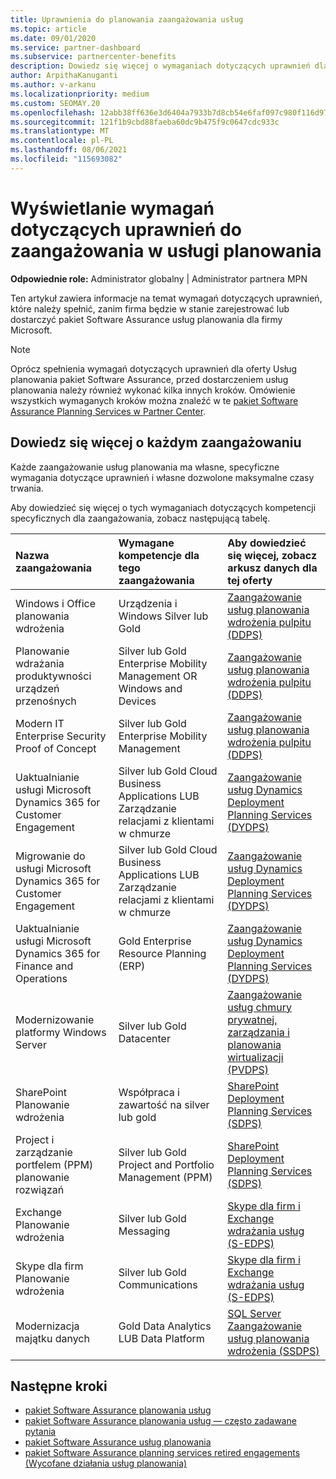 ```yaml
---
title: Uprawnienia do planowania zaangażowania usług
ms.topic: article
ms.date: 09/01/2020
ms.service: partner-dashboard
ms.subservice: partnercenter-benefits
description: Dowiedz się więcej o wymaganiach dotyczących uprawnień dla pakiet Software Assurance usług planowania, które firma może zaoferować klientom korporacyjnym.
author: ArpithaKanuganti
ms.author: v-arkanu
ms.localizationpriority: medium
ms.custom: SEOMAY.20
ms.openlocfilehash: 12abb38ff636e3d6404a7933b7d8cb54e6faf097c980f116d979e3e352ec9824
ms.sourcegitcommit: 121f1b9cbd88faeba60dc9b475f9c0647cdc933c
ms.translationtype: MT
ms.contentlocale: pl-PL
ms.lasthandoff: 08/06/2021
ms.locfileid: "115693082"
---
```

# <a name="view-eligibility-requirements-for-planning-services-engagements"></a>Wyświetlanie wymagań dotyczących uprawnień do zaangażowania w usługi planowania

**Odpowiednie role:** Administrator globalny | Administrator partnera MPN

Ten artykuł zawiera informacje na temat wymagań dotyczących uprawnień, które należy spełnić, zanim firma będzie w stanie zarejestrować lub dostarczyć pakiet Software Assurance usług planowania dla firmy Microsoft.

>[!NOTE]
> Oprócz spełnienia wymagań dotyczących uprawnień dla oferty Usług planowania pakiet Software Assurance, przed dostarczeniem usług planowania należy również wykonać kilka innych kroków. Omówienie wszystkich wymaganych kroków można znaleźć w te [pakiet Software Assurance Planning Services w Partner Center](software-assurance-dps.md).

## <a name="learn-more-about-each-engagement"></a>Dowiedz się więcej o każdym zaangażowaniu

Każde zaangażowanie usług planowania ma własne, specyficzne wymagania dotyczące uprawnień i własne dozwolone maksymalne czasy trwania.

Aby dowiedzieć się więcej o tych wymaganiach dotyczących kompetencji specyficznych dla zaangażowania, zobacz następującą tabelę.

| Nazwa zaangażowania | Wymagane kompetencje dla tego zaangażowania | Aby dowiedzieć się więcej, zobacz arkusz danych dla tej oferty |
|:--- |:--- |:--- |
| Windows i Office planowania wdrożenia  | Urządzenia i Windows Silver lub Gold  |  [Zaangażowanie usług planowania wdrożenia pulpitu (DDPS)](https://go.microsoft.com/fwlink/?linkid=2116072)
| Planowanie wdrażania produktywności urządzeń przenośnych  | Silver lub Gold Enterprise Mobility Management OR Windows and Devices  | [Zaangażowanie usług planowania wdrożenia pulpitu (DDPS)](https://go.microsoft.com/fwlink/?linkid=2116072) |  
| Modern IT Enterprise Security Proof of Concept |  Silver lub Gold Enterprise Mobility Management  | [Zaangażowanie usług planowania wdrożenia pulpitu (DDPS)](https://go.microsoft.com/fwlink/?linkid=2116072) |  
| Uaktualnianie usługi Microsoft Dynamics 365 for Customer Engagement  | Silver lub Gold Cloud Business Applications LUB Zarządzanie relacjami z klientami w chmurze  | [Zaangażowanie usług Dynamics Deployment Planning Services (DYDPS)](https://go.microsoft.com/fwlink/?linkid=2116073)
| Migrowanie do usługi Microsoft Dynamics 365 for Customer Engagement  | Silver lub Gold Cloud Business Applications LUB Zarządzanie relacjami z klientami w chmurze  | [Zaangażowanie usług Dynamics Deployment Planning Services (DYDPS)](https://go.microsoft.com/fwlink/?linkid=2116073)
| Uaktualnianie usługi Microsoft Dynamics 365 for Finance and Operations  | Gold Enterprise Resource Planning (ERP)  | [Zaangażowanie usług Dynamics Deployment Planning Services (DYDPS)](https://go.microsoft.com/fwlink/?linkid=2116073)  |
| Modernizowanie platformy Windows Server | Silver lub Gold Datacenter | [Zaangażowanie usług chmury prywatnej, zarządzania i planowania wirtualizacji (PVDPS)](https://go.microsoft.com/fwlink/?linkid=2115982) |
| SharePoint Planowanie wdrożenia  | Współpraca i zawartość na silver lub gold  | [SharePoint Deployment Planning Services (SDPS)](https://go.microsoft.com/fwlink/?linkid=2116074)  |
| Project i zarządzanie portfelem (PPM) planowanie rozwiązań  | Silver lub Gold Project and Portfolio Management (PPM)  | [SharePoint Deployment Planning Services (SDPS)](https://go.microsoft.com/fwlink/?linkid=2116074)  |
| Exchange Planowanie wdrożenia  | Silver lub Gold Messaging  | [Skype dla firm i Exchange wdrażania usług (S-EDPS)](https://go.microsoft.com/fwlink/?linkid=2116075)  |
Skype dla firm Planowanie wdrożenia  | Silver lub Gold Communications  | [Skype dla firm i Exchange wdrażania usług (S-EDPS)](https://go.microsoft.com/fwlink/?linkid=2116075)  |
| Modernizacja majątku danych  | Gold Data Analytics LUB Data Platform  | [SQL Server Zaangażowanie usług planowania wdrożenia (SSDPS)](https://go.microsoft.com/fwlink/?linkid=2116076)  |

## <a name="next-steps"></a>Następne kroki

- [pakiet Software Assurance planowania usług](https://go.microsoft.com/fwlink/?linkid=2115983)
- [pakiet Software Assurance planowania usług — często zadawane pytania](https://go.microsoft.com/fwlink/?linkid=2116077)
- [pakiet Software Assurance usług planowania](https://go.microsoft.com/fwlink/?linkid=2115984)
- [pakiet Software Assurance planning services retired engagements (Wycofane działania usług planowania)](https://query.prod.cms.rt.microsoft.com/cms/api/am/binary/RE4sln9)
